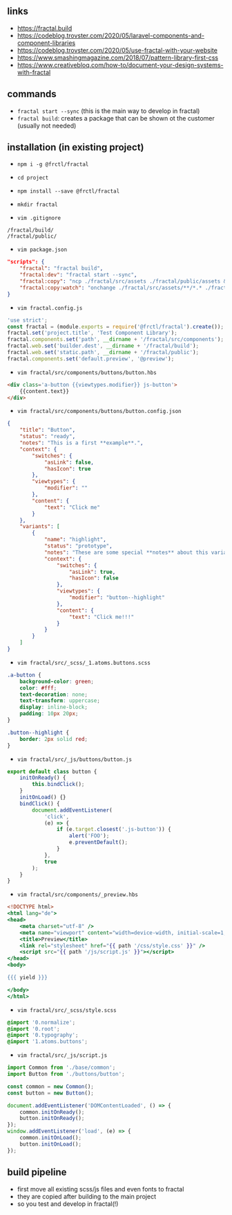 ## links

- https://fractal.build
- https://codeblog.trovster.com/2020/05/laravel-components-and-component-libraries
- https://codeblog.trovster.com/2020/05/use-fractal-with-your-website
- https://www.smashingmagazine.com/2018/07/pattern-library-first-css
- https://www.creativebloq.com/how-to/document-your-design-systems-with-fractal

## commands

- ```fractal start --sync``` (this is the main way to develop in fractal)
- ```fractal build```: creates a package that can be shown ot the customer (usually not needed)

## installation (in existing project)

- ```npm i -g @frctl/fractal```
- ```cd project```
- ```npm install --save @frctl/fractal```
- ```mkdir fractal```

- ```vim .gitignore```

```
/fractal/build/
/fractal/public/
```

- ```vim package.json```

```json
"scripts": {
    "fractal": "fractal build",
    "fractal:dev": "fractal start --sync",
    "fractal:copy": "ncp ./fractal/src/assets ./fractal/public/assets && ncp ./fractal/public ./public",
    "fractal:copy:watch": "onchange ./fractal/src/assets/**/*.* ./fractal/src/assets/**/**/*.* ./fractal/public/**/*.css ./fractal/public/**/**/*.css ./fractal/public/**/*.js ./fractal/public/**/**/*.js --initial --poll 25 --delay 0 --await-write-finish 25 -- onerror \"npm run fractal:copy\" --title \"fractal:copy:watch\" --message \"build failed\" --sound mute",
}
```

- ```vim fractal.config.js```

```js
'use strict';
const fractal = (module.exports = require('@frctl/fractal').create());
fractal.set('project.title', 'Test Component Library');
fractal.components.set('path', __dirname + '/fractal/src/components');
fractal.web.set('builder.dest', __dirname + '/fractal/build');
fractal.web.set('static.path', __dirname + '/fractal/public');
fractal.components.set('default.preview', '@preview');
```

- ```vim fractal/src/components/buttons/button.hbs```

```html
<div class='a-button {{viewtypes.modifier}} js-button'>
    {{content.text}}
</div>
```

- ```vim fractal/src/components/buttons/button.config.json```

```json
{
    "title": "Button",
    "status": "ready",
    "notes": "This is a first **example**.",
    "context": {
        "switches": {
            "asLink": false,
            "hasIcon": true
        },
        "viewtypes": {
            "modifier": ""
        },
        "content": {
            "text": "Click me"
        }
    },
    "variants": [
        {
            "name": "highlight",
            "status": "prototype",
            "notes": "These are some special **notes** about this variant.",
            "context": {
                "switches": {
                    "asLink": true,
                    "hasIcon": false
                },
                "viewtypes": {
                    "modifier": "button--highlight"
                },
                "content": {
                    "text": "Click me!!!"
                }
            }
        }
    ]
}
```

- ```vim fractal/src/_scss/_1.atoms.buttons.scss```

```scss
.a-button {
    background-color: green;
    color: #fff;
    text-decoration: none;
    text-transform: uppercase;
    display: inline-block;
    padding: 10px 20px;
}

.button--highlight {
    border: 2px solid red;
}
```

- ```vim fractal/src/_js/buttons/button.js```

```js
export default class button {
    initOnReady() {
        this.bindClick();
    }
    initOnLoad() {}
    bindClick() {
        document.addEventListener(
            'click',
            (e) => {
                if (e.target.closest('.js-button')) {
                    alert('FOO');
                    e.preventDefault();
                }
            },
            true
        );
    }
}
```

- ```vim fractal/src/components/_preview.hbs```

```hbs
<!DOCTYPE html>
<html lang="de">
<head>
    <meta charset="utf-8" />
    <meta name="viewport" content="width=device-width, initial-scale=1, maximum-scale=5, minimum-scale=1" />
    <title>Preview</title>
    <link rel="stylesheet" href="{{ path '/css/style.css' }}" />
    <script src="{{ path '/js/script.js' }}"></script> 
</head>
<body>

{{{ yield }}}

</body>
</html>
```

- ```vim fractal/src/_scss/style.scss```

```scss
@import '0.normalize';
@import '0.root';
@import '0.typography';
@import '1.atoms.buttons';
```

- ```vim fractal/src/_js/script.js```

```js
import Common from './base/common';
import Button from './buttons/button';

const common = new Common();
const button = new Button();

document.addEventListener('DOMContentLoaded', () => {
    common.initOnReady();
    button.initOnReady();
});
window.addEventListener('load', (e) => {
    common.initOnLoad();
    button.initOnLoad();
});
```

## build pipeline

- first move all existing scss/js files and even fonts to fractal
- they are copied after building to the main project
- so you test and develop in fractal(!)
